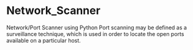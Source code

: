 # Network_Scanner
Network/Port Scanner using Python
Port scanning may be defined as a surveillance technique, which is used in order to locate the open ports available on a particular host.
